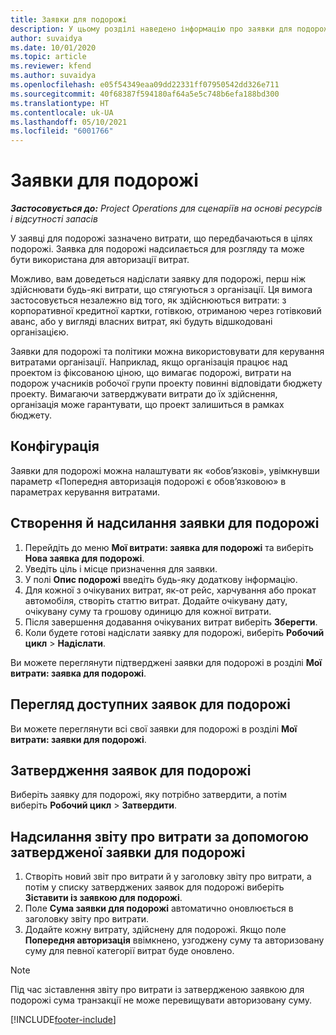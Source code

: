 ```yaml
---
title: Заявки для подорожі
description: У цьому розділі наведено інформацію про заявки для подорожі.
author: suvaidya
ms.date: 10/01/2020
ms.topic: article
ms.reviewer: kfend
ms.author: suvaidya
ms.openlocfilehash: e05f54349eaa09dd22331ff07950542dd326e711
ms.sourcegitcommit: 40f68387f594180af64a5e5c748b6efa188bd300
ms.translationtype: HT
ms.contentlocale: uk-UA
ms.lasthandoff: 05/10/2021
ms.locfileid: "6001766"
---
```

# <a name="travel-requisitions"></a>Заявки для подорожі

_**Застосовується до:** Project Operations для сценаріїв на основі ресурсів і відсутності запасів_

У заявці для подорожі зазначено витрати, що передбачаються в цілях подорожі. Заявка для подорожі надсилається для розгляду та може бути використана для авторизації витрат.

Можливо, вам доведеться надіслати заявку для подорожі, перш ніж здійснювати будь-які витрати, що стягуються з організації. Ця вимога застосовується незалежно від того, як здійснюються витрати: з корпоративної кредитної картки, готівкою, отриманою через готівковий аванс, або у вигляді власних витрат, які будуть відшкодовані організацією.

Заявки для подорожі та політики можна використовувати для керування витратами організації. Наприклад, якщо організація працює над проектом із фіксованою ціною, що вимагає подорожі, витрати на подорож учасників робочої групи проекту повинні відповідати бюджету проекту. Вимагаючи затверджувати витрати до їх здійснення, організація може гарантувати, що проект залишиться в рамках бюджету.

## <a name="configuration"></a>Конфігурація 

Заявки для подорожі можна налаштувати як «обов’язкові», увімкнувши параметр «Попередня авторизація подорожі є обов’язковою» в параметрах керування витратами. 

## <a name="create-and-submit-a-travel-requisition"></a>Створення й надсилання заявки для подорожі

1. Перейдіть до меню **Мої витрати: заявка для подорожі** та виберіть **Нова заявка для подорожі**.
2. Уведіть ціль і місце призначення для заявки.
3. У полі **Опис подорожі** введіть будь-яку додаткову інформацію. 
4. Для кожної з очікуваних витрат, як-от рейс, харчування або прокат автомобіля, створіть статтю витрат. Додайте очікувану дату, очікувану суму та грошову одиницю для кожної витрати. 
5. Після завершення додавання очікуваних витрат виберіть **Зберегти**.
6. Коли будете готові надіслати заявку для подорожі, виберіть **Робочий цикл** > **Надіслати**.

Ви можете переглянути підтверджені заявки для подорожі в розділі **Мої витрати: заявка для подорожі**. 

## <a name="view-available-travel-requisitions"></a>Перегляд доступних заявок для подорожі

Ви можете переглянути всі свої заявки для подорожі в розділі **Мої витрати: заявки для подорожі**.

## <a name="approve-travel-requisitions"></a>Затвердження заявок для подорожі

Виберіть заявку для подорожі, яку потрібно затвердити, а потім виберіть **Робочий цикл** > **Затвердити**.  

## <a name="submit-an-expense-report-using-your-approved-travel-requisition"></a>Надсилання звіту про витрати за допомогою затвердженої заявки для подорожі

1. Створіть новий звіт про витрати й у заголовку звіту про витрати, а потім у списку затверджених заявок для подорожі виберіть **Зіставити із заявкою для подорожі**.
2. Поле **Сума заявки для подорожі** автоматично оновлюється в заголовку звіту про витрати.
3. Додайте кожну витрату, здійснену для подорожі. Якщо поле **Попередня авторизація** ввімкнено, узгоджену суму та авторизовану суму для певної категорії витрат буде оновлено.

> [!NOTE]
> Під час зіставлення звіту про витрати із затвердженою заявкою для подорожі сума транзакції не може перевищувати авторизовану суму. 


[!INCLUDE[footer-include](../includes/footer-banner.md)]
